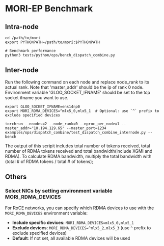 # MORI-EP Benchmark

## Intra-node
```
cd /path/to/mori
export PYTHONPATH=/path/to/mori:$PYTHONPATH

# Benchmark performance
python3 tests/python/ops/bench_dispatch_combine.py
```

## Inter-node

Run the following command on each node and replace node_rank to its actual rank. Note that 'master_addr' should be the ip of rank 0 node. Environment variable 'GLOO_SOCKET_IFNAME' should be set to the tcp socket ifname you want to use.

```
export GLOO_SOCKET_IFNAME=ens14np0
export MORI_RDMA_DEVICES=^mlx5_0,mlx5_1  # Optional: use `^` prefix to exclude specified devices

torchrun --nnodes=2 --node_rank=0 --nproc_per_node=1 --master_addr="10.194.129.65" --master_port=1234 examples/ops/dispatch_combine/test_dispatch_combine_internode.py --bench
```

The output of this scripit includes total number of tokens received, total number of RDMA tokens received and total bandwidth(include XGMI and RDMA). To calculate RDMA bandwidth, multiply the total bandwidth with (total # of RDMA tokens / total # of tokens);

## Others

### Select NICs by setting environment variable MORI_RDMA_DEVICES

For RoCE networks, you can specify which RDMA devices to use with the `MORI_RDMA_DEVICES` environment variable:

- **Include specific devices**: `MORI_RDMA_DEVICES=mlx5_0,mlx5_1`
- **Exclude devices**: `MORI_RDMA_DEVICES=^mlx5_2,mlx5_3` (use `^` prefix to exclude specified devices)
- **Default**: If not set, all available RDMA devices will be used
